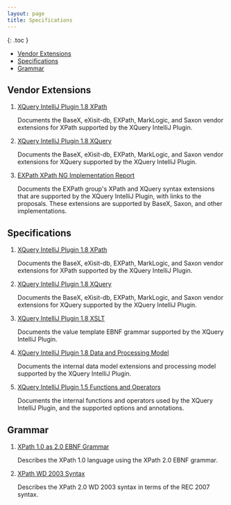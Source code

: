 ```yaml
---
layout: page
title: Specifications
---
```


{: .toc }
- [Vendor Extensions](#xpath-and-xquery-vendor-extensions)
- [Specifications](#specifications)
- [Grammar](#grammar)

## Vendor Extensions

1. [XQuery IntelliJ Plugin 1.8 XPath](XQuery%20IntelliJ%20Plugin%20XPath.html)

   Documents the BaseX, eXisit-db, EXPath, MarkLogic, and Saxon vendor
   extensions for XPath supported by the XQuery IntelliJ Plugin.

1. [XQuery IntelliJ Plugin 1.8 XQuery](XQuery%20IntelliJ%20Plugin%20XQuery.html)

   Documents the BaseX, eXisit-db, EXPath, MarkLogic, and Saxon vendor
   extensions for XQuery supported by the XQuery IntelliJ Plugin.

1. [EXPath XPath NG Implementation Report](EXPath%20XPath%20NG%20Implementation%20Report.html)

   Documents the EXPath group's XPath and XQuery syntax extensions that are
   supported by the XQuery IntelliJ Plugin, with links to the proposals. These
   extensions are supported by BaseX, Saxon, and other implementations.

## Specifications

1. [XQuery IntelliJ Plugin 1.8 XPath](XQuery%20IntelliJ%20Plugin%20XPath.html)

   Documents the BaseX, eXisit-db, EXPath, MarkLogic, and Saxon vendor
   extensions for XPath supported by the XQuery IntelliJ Plugin.

1. [XQuery IntelliJ Plugin 1.8 XQuery](XQuery%20IntelliJ%20Plugin%20XQuery.html)

   Documents the BaseX, eXisit-db, EXPath, MarkLogic, and Saxon vendor
   extensions for XQuery supported by the XQuery IntelliJ Plugin.

1. [XQuery IntelliJ Plugin 1.8 XSLT](XQuery%20IntelliJ%20Plugin%20XSLT.html)

   Documents the value template EBNF grammar supported by the XQuery IntelliJ
   Plugin.

1. [XQuery IntelliJ Plugin 1.8 Data and Processing Model](XQuery%20IntelliJ%20Plugin%20Data%20Model.html)

   Documents the internal data model extensions and processing model supported
   by the XQuery IntelliJ Plugin.

1. [XQuery IntelliJ Plugin 1.5 Functions and Operators](XQuery%20IntelliJ%20Plugin%20Functions%20and%20Operators.html)

   Documents the internal functions and operators used by the XQuery IntelliJ
   Plugin, and the supported options and annotations.

## Grammar

1. [XPath 1.0 as 2.0 EBNF Grammar](XPath%201.0%20as%202.0%20EBNF%20Grammar.html)

   Describes the XPath 1.0 language using the XPath 2.0 EBNF grammar.

1. [XPath WD 2003 Syntax](XPath%20WD%202003%20Syntax.html)

   Describes the XPath 2.0 WD 2003 syntax in terms of the REC 2007 syntax.
